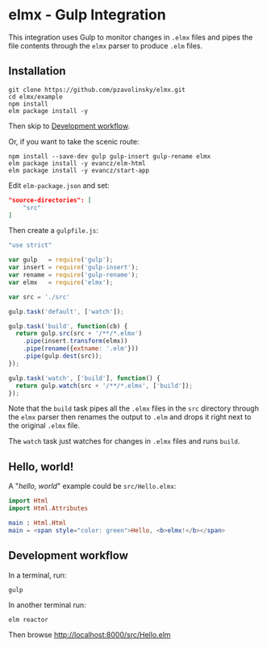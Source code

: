 elmx - Gulp Integration
=======================

This integration uses Gulp to monitor changes in `.elmx` files and pipes the file contents through the `elmx` parser to produce `.elm` files.

Installation
------------

```shell
git clone https://github.com/pzavolinsky/elmx.git
cd elmx/example
npm install
elm package install -y
```

Then skip to [Development workflow](#development-workflow).


Or, if you want to take the scenic route:

```shell
npm install --save-dev gulp gulp-insert gulp-rename elmx
elm package install -y evancz/elm-html
elm package install -y evancz/start-app
```

Edit `elm-package.json` and set:

```json
"source-directories": [
    "src"
]
```

Then create a `gulpfile.js`:

```javascript
"use strict"

var gulp   = require('gulp');
var insert = require('gulp-insert');
var rename = require('gulp-rename');
var elmx   = require('elmx');

var src = './src'

gulp.task('default', ['watch']);

gulp.task('build', function(cb) {
  return gulp.src(src + '/**/*.elmx')
    .pipe(insert.transform(elmx))
    .pipe(rename({extname: '.elm'}))
    .pipe(gulp.dest(src));
});

gulp.task('watch', ['build'], function() {
  return gulp.watch(src + '/**/*.elmx', ['build']);
});
```

Note that the `build` task pipes all the `.elmx` files in the `src` directory
through the `elmx` parser then renames the output to `.elm` and drops it right
next to the original `.elmx` file.

The `watch` task just watches for changes in `.elmx` files and runs `build`.

Hello, world!
-------------

A "*hello, world*" example could be `src/Hello.elmx`:

```elm
import Html
import Html.Attributes

main : Html.Html
main = <span style="color: green">Hello, <b>elmx!</b></span>
```

Development workflow
--------------------

In a terminal, run:
```shell
gulp
```

In another terminal run:
```shell
elm reactor
```

Then browse [http://localhost:8000/src/Hello.elm](http://localhost:8000/src/Hello.elm)
